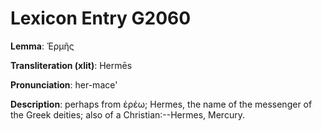 # Lexicon Entry G2060

**Lemma**: Ἑρμῆς

**Transliteration (xlit)**: Hermēs

**Pronunciation**: her-mace'

**Description**:
perhaps from ἐρέω; Hermes, the name of the messenger of the Greek deities; also of a Christian:--Hermes, Mercury.
